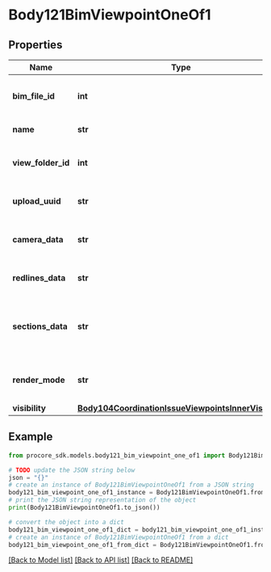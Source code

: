 # Body121BimViewpointOneOf1


## Properties

Name | Type | Description | Notes
------------ | ------------- | ------------- | -------------
**bim_file_id** | **int** | ID of a BIM File to be associated to the viewpoint | 
**name** | **str** | Viewpoint name | [optional] 
**view_folder_id** | **int** | ID of the BIM View Folder the viewpoint belongs to | [optional] 
**upload_uuid** | **str** | UUID of uploaded snapshot | 
**camera_data** | **str** | JSON string representation of camera position | 
**redlines_data** | **str** | JSON string representation of markup | [optional] 
**sections_data** | **str** | JSON string representation of sections applied to a 3d model as a bounding box | [optional] 
**render_mode** | **str** | Viewer render mode when viewpoint is applied | [optional] 
**visibility** | [**Body104CoordinationIssueViewpointsInnerVisibility**](Body104CoordinationIssueViewpointsInnerVisibility.md) |  | [optional] 

## Example

```python
from procore_sdk.models.body121_bim_viewpoint_one_of1 import Body121BimViewpointOneOf1

# TODO update the JSON string below
json = "{}"
# create an instance of Body121BimViewpointOneOf1 from a JSON string
body121_bim_viewpoint_one_of1_instance = Body121BimViewpointOneOf1.from_json(json)
# print the JSON string representation of the object
print(Body121BimViewpointOneOf1.to_json())

# convert the object into a dict
body121_bim_viewpoint_one_of1_dict = body121_bim_viewpoint_one_of1_instance.to_dict()
# create an instance of Body121BimViewpointOneOf1 from a dict
body121_bim_viewpoint_one_of1_from_dict = Body121BimViewpointOneOf1.from_dict(body121_bim_viewpoint_one_of1_dict)
```
[[Back to Model list]](../README.md#documentation-for-models) [[Back to API list]](../README.md#documentation-for-api-endpoints) [[Back to README]](../README.md)


